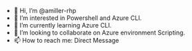 - 👋 Hi, I’m @amiller-rhp
- 👀 I’m interested in Powershell and Azure CLI.
- 🌱 I’m currently learning Azure CLI.
- 💞️ I’m looking to collaborate on Azure environment Scripting.
- 📫 How to reach me: Direct Message

<!---
amiller-rhp/amiller-rhp is a ✨ special ✨ repository because its `README.md` (this file) appears on your GitHub profile.
You can click the Preview link to take a look at your changes.
--->
